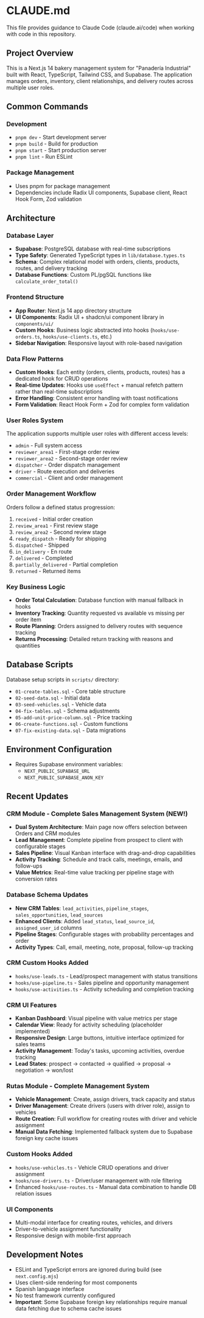 # CLAUDE.md

This file provides guidance to Claude Code (claude.ai/code) when working with code in this repository.

## Project Overview

This is a Next.js 14 bakery management system for "Panadería Industrial" built with React, TypeScript, Tailwind CSS, and Supabase. The application manages orders, inventory, client relationships, and delivery routes across multiple user roles.

## Common Commands

### Development
- `pnpm dev` - Start development server
- `pnpm build` - Build for production  
- `pnpm start` - Start production server
- `pnpm lint` - Run ESLint

### Package Management
- Uses pnpm for package management
- Dependencies include Radix UI components, Supabase client, React Hook Form, Zod validation

## Architecture

### Database Layer
- **Supabase**: PostgreSQL database with real-time subscriptions
- **Type Safety**: Generated TypeScript types in `lib/database.types.ts`
- **Schema**: Complex relational model with orders, clients, products, routes, and delivery tracking
- **Database Functions**: Custom PL/pgSQL functions like `calculate_order_total()`

### Frontend Structure
- **App Router**: Next.js 14 app directory structure
- **UI Components**: Radix UI + shadcn/ui component library in `components/ui/`
- **Custom Hooks**: Business logic abstracted into hooks (`hooks/use-orders.ts`, `hooks/use-clients.ts`, etc.)
- **Sidebar Navigation**: Responsive layout with role-based navigation

### Data Flow Patterns
- **Custom Hooks**: Each entity (orders, clients, products, routes) has a dedicated hook for CRUD operations
- **Real-time Updates**: Hooks use `useEffect` + manual refetch pattern rather than real-time subscriptions
- **Error Handling**: Consistent error handling with toast notifications
- **Form Validation**: React Hook Form + Zod for complex form validation

### User Roles System
The application supports multiple user roles with different access levels:
- `admin` - Full system access
- `reviewer_area1` - First-stage order review
- `reviewer_area2` - Second-stage order review  
- `dispatcher` - Order dispatch management
- `driver` - Route execution and deliveries
- `commercial` - Client and order management

### Order Management Workflow
Orders follow a defined status progression:
1. `received` - Initial order creation
2. `review_area1` - First review stage
3. `review_area2` - Second review stage
4. `ready_dispatch` - Ready for shipping
5. `dispatched` - Shipped
6. `in_delivery` - En route
7. `delivered` - Completed
8. `partially_delivered` - Partial completion
9. `returned` - Returned items

### Key Business Logic
- **Order Total Calculation**: Database function with manual fallback in hooks
- **Inventory Tracking**: Quantity requested vs available vs missing per order item
- **Route Planning**: Orders assigned to delivery routes with sequence tracking
- **Returns Processing**: Detailed return tracking with reasons and quantities

## Database Scripts
Database setup scripts in `scripts/` directory:
- `01-create-tables.sql` - Core table structure
- `02-seed-data.sql` - Initial data
- `03-seed-vehicles.sql` - Vehicle data
- `04-fix-tables.sql` - Schema adjustments
- `05-add-unit-price-column.sql` - Price tracking
- `06-create-functions.sql` - Custom functions
- `07-fix-existing-data.sql` - Data migrations

## Environment Configuration
- Requires Supabase environment variables:
  - `NEXT_PUBLIC_SUPABASE_URL`
  - `NEXT_PUBLIC_SUPABASE_ANON_KEY`

## Recent Updates

### CRM Module - Complete Sales Management System (NEW!)
- **Dual System Architecture**: Main page now offers selection between Orders and CRM modules
- **Lead Management**: Complete pipeline from prospect to client with configurable stages
- **Sales Pipeline**: Visual Kanban interface with drag-and-drop capabilities
- **Activity Tracking**: Schedule and track calls, meetings, emails, and follow-ups
- **Value Metrics**: Real-time value tracking per pipeline stage with conversion rates

### Database Schema Updates
- **New CRM Tables**: `lead_activities`, `pipeline_stages`, `sales_opportunities`, `lead_sources`
- **Enhanced Clients**: Added `lead_status`, `lead_source_id`, `assigned_user_id` columns
- **Pipeline Stages**: Configurable stages with probability percentages and order
- **Activity Types**: Call, email, meeting, note, proposal, follow-up tracking

### CRM Custom Hooks Added
- `hooks/use-leads.ts` - Lead/prospect management with status transitions
- `hooks/use-pipeline.ts` - Sales pipeline and opportunity management
- `hooks/use-activities.ts` - Activity scheduling and completion tracking

### CRM UI Features
- **Kanban Dashboard**: Visual pipeline with value metrics per stage
- **Calendar View**: Ready for activity scheduling (placeholder implemented)
- **Responsive Design**: Large buttons, intuitive interface optimized for sales teams
- **Activity Management**: Today's tasks, upcoming activities, overdue tracking
- **Lead States**: prospect → contacted → qualified → proposal → negotiation → won/lost

### Rutas Module - Complete Management System
- **Vehicle Management**: Create, assign drivers, track capacity and status
- **Driver Management**: Create drivers (users with driver role), assign to vehicles
- **Route Creation**: Full workflow for creating routes with driver and vehicle assignment
- **Manual Data Fetching**: Implemented fallback system due to Supabase foreign key cache issues

### Custom Hooks Added
- `hooks/use-vehicles.ts` - Vehicle CRUD operations and driver assignment
- `hooks/use-drivers.ts` - Driver/user management with role filtering
- Enhanced `hooks/use-routes.ts` - Manual data combination to handle DB relation issues

### UI Components
- Multi-modal interface for creating routes, vehicles, and drivers
- Driver-to-vehicle assignment functionality
- Responsive design with mobile-first approach

## Development Notes
- ESLint and TypeScript errors are ignored during build (see `next.config.mjs`)
- Uses client-side rendering for most components
- Spanish language interface
- No test framework currently configured
- **Important**: Some Supabase foreign key relationships require manual data fetching due to schema cache issues